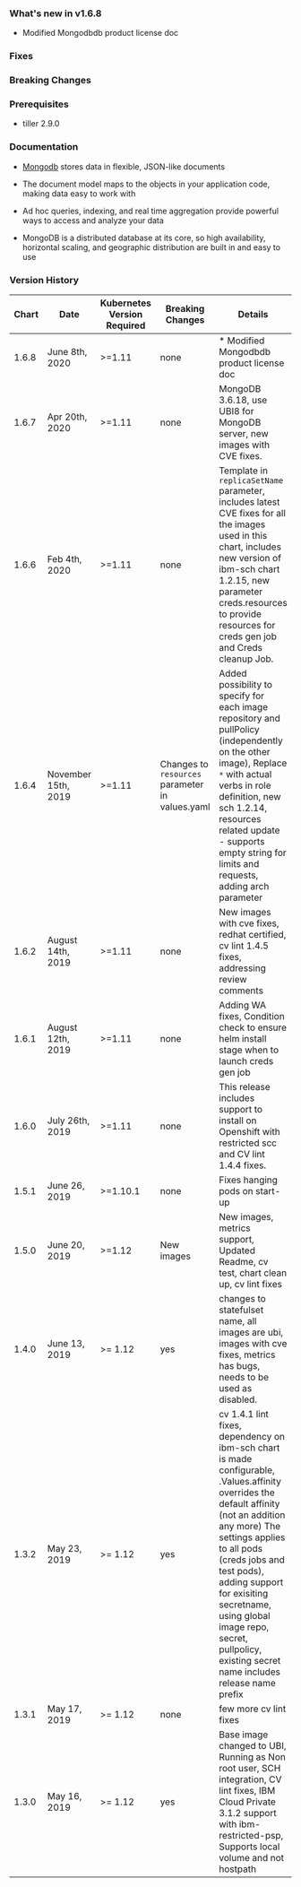 ### What's new in v1.6.8

* Modified Mongodbdb product license doc

### Fixes

### Breaking Changes

### Prerequisites

* tiller 2.9.0

### Documentation
* [Mongodb](https://www.mongodb.com/what-is-mongodb) stores data in flexible, JSON-like documents

* The document model maps to the objects in your application code, making data easy to work with

* Ad hoc queries, indexing, and real time aggregation provide powerful ways to access and analyze your data

* MongoDB is a distributed database at its core, so high availability, horizontal scaling, and geographic distribution are built in and easy to use

### Version History

| Chart | Date | Kubernetes Version Required | Breaking Changes | Details |
| ----- | ---- | --------------------------- | ---------------- | ------- |
| 1.6.8 | June 8th, 2020 | >=1.11 | none | * Modified Mongodbdb product license doc |
| 1.6.7 | Apr 20th, 2020 | >=1.11 | none | MongoDB 3.6.18, use UBI8 for MongoDB server, new images with CVE fixes. |
| 1.6.6 | Feb 4th, 2020 | >=1.11 | none | Template in `replicaSetName` parameter, includes latest CVE fixes for all the images used in this chart, includes new version of ibm-sch chart 1.2.15, new parameter creds.resources to provide resources for creds gen job and Creds cleanup Job. |
| 1.6.4 | November 15th, 2019 | >=1.11 | Changes to `resources` parameter in values.yaml | Added possibility to specify for each image repository and pullPolicy (independently on the other image), Replace `*` with actual verbs in role definition, new sch 1.2.14, resources related update - supports empty string for limits and requests, adding arch parameter|
| 1.6.2 | August 14th, 2019 | >=1.11 | none | New images with cve fixes, redhat certified, cv lint 1.4.5 fixes, addressing review comments |
| 1.6.1 | August 12th, 2019 | >=1.11 | none | Adding WA fixes, Condition check to ensure helm install stage when to launch creds gen job |
| 1.6.0 | July 26th, 2019 | >=1.11 | none | This release includes support to install on Openshift with restricted scc and CV lint 1.4.4 fixes.|
| 1.5.1 | June 26, 2019 | >=1.10.1 | none | Fixes hanging pods on start-up |
| 1.5.0 | June 20, 2019 | >=1.12 | New images | New images, metrics support, Updated Readme, cv test, chart clean up, cv lint fixes |
| 1.4.0 | June 13, 2019 |  >= 1.12 | yes | changes to statefulset name, all images are ubi, images with cve fixes, metrics has bugs, needs to be used as disabled. |
| 1.3.2 | May 23, 2019 | >= 1.12 | yes | cv 1.4.1 lint fixes, dependency on ibm-sch chart is made configurable, .Values.affinity overrides the default affinity (not an addition any more) The settings applies to all pods (creds jobs and test pods), adding support for exisiting secretname, using global image repo, secret, pullpolicy, existing secret name includes release name prefix |
| 1.3.1 | May 17, 2019 | >= 1.12 | none | few more cv lint fixes |
| 1.3.0 | May 16, 2019 | >= 1.12 | yes | Base image changed to UBI, Running as Non root user, SCH integration, CV lint fixes, IBM Cloud Private 3.1.2 support with ibm-restricted-psp, Supports local volume and not hostpath |
